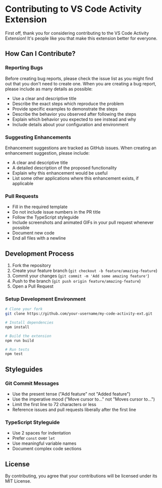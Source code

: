 # Contributing to VS Code Activity Extension

First off, thank you for considering contributing to the VS Code Activity Extension! It's people like you that make this extension better for everyone.

## How Can I Contribute?

### Reporting Bugs

Before creating bug reports, please check the issue list as you might find out that you don't need to create one. When you are creating a bug report, please include as many details as possible:

* Use a clear and descriptive title
* Describe the exact steps which reproduce the problem
* Provide specific examples to demonstrate the steps
* Describe the behavior you observed after following the steps
* Explain which behavior you expected to see instead and why
* Include details about your configuration and environment

### Suggesting Enhancements

Enhancement suggestions are tracked as GitHub issues. When creating an enhancement suggestion, please include:

* A clear and descriptive title
* A detailed description of the proposed functionality
* Explain why this enhancement would be useful
* List some other applications where this enhancement exists, if applicable

### Pull Requests

* Fill in the required template
* Do not include issue numbers in the PR title
* Follow the TypeScript styleguide
* Include screenshots and animated GIFs in your pull request whenever possible
* Document new code
* End all files with a newline

## Development Process

1. Fork the repository
2. Create your feature branch (`git checkout -b feature/amazing-feature`)
3. Commit your changes (`git commit -m 'Add some amazing feature'`)
4. Push to the branch (`git push origin feature/amazing-feature`)
5. Open a Pull Request

### Setup Development Environment

```bash
# Clone your fork
git clone https://github.com/your-username/my-code-activity-ext.git

# Install dependencies
npm install

# Build the extension
npm run build

# Run tests
npm test
```

## Styleguides

### Git Commit Messages

* Use the present tense ("Add feature" not "Added feature")
* Use the imperative mood ("Move cursor to..." not "Moves cursor to...")
* Limit the first line to 72 characters or less
* Reference issues and pull requests liberally after the first line

### TypeScript Styleguide

* Use 2 spaces for indentation
* Prefer `const` over `let`
* Use meaningful variable names
* Document complex code sections

## License

By contributing, you agree that your contributions will be licensed under its MIT License. 